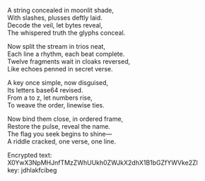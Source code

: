 A string concealed in moonlit shade,  
With slashes, plusses deftly laid.  
Decode the veil, let bytes reveal,  
The whispered truth the glyphs conceal.  

Now split the stream in trios neat,  
Each line a rhythm, each beat complete.  
Twelve fragments wait in cloaks reversed,  
Like echoes penned in secret verse.  

A key once simple, now disguised,  
Its letters base64 revised.  
From a to z, let numbers rise,  
To weave the order, linewise ties.  

Now bind them close, in ordered frame,  
Restore the pulse, reveal the name.  
The flag you seek begins to shine—  
A riddle cracked, one verse, one line.   

Encrypted text: X0YwX3NpMHJnfTMzZWhUUkh0ZWJkX2dhX1B1bGZfYWVke2Zl  
key: jdhlakfcibeg
